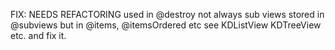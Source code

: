 

<!-- Start /Users/leeolayvar/projects/kdf/src/core/view.coffee -->

FIX: NEEDS REFACTORING
      used in @destroy
      not always sub views stored in @subviews but in @items, @itemsOrdered etc
      see KDListView KDTreeView etc. and fix it.

<!-- End /Users/leeolayvar/projects/kdf/src/core/view.coffee -->

